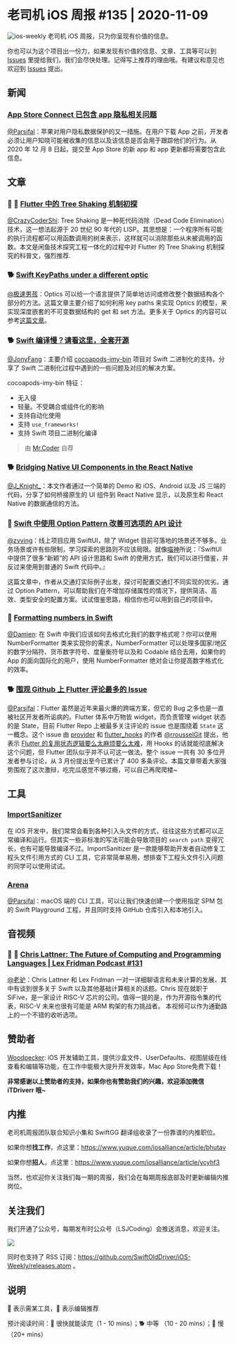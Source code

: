 # 老司机 iOS 周报 #135 | 2020-11-09

![ios-weekly](https://github.com/SwiftOldDriver/iOS-Weekly/blob/master/assets/ios-weekly.png?raw=true)
老司机 iOS 周报，只为你呈现有价值的信息。

你也可以为这个项目出一份力，如果发现有价值的信息、文章、工具等可以到 [Issues](https://github.com/SwiftOldDriver/iOS-Weekly/issues) 里提给我们，我们会尽快处理。记得写上推荐的理由哦。有建议和意见也欢迎到 [Issues](https://github.com/SwiftOldDriver/iOS-Weekly/issues) 提出。

## 新闻

### [App Store Connect 已包含 app 隐私相关问题](https://developer.apple.com/cn/news/?id=vlj9jty9)

[@Parsifal](https://github.com/ParsifalC)：苹果对用户隐私数据保护的又一措施。在用户下载 App 之前，开发者必须让用户知晓可能被收集的信息以及该信息是否会用于跟踪他们的行为。从 2020 年 12 月 8 日起，提交至 App Store 的新 app 和 app 更新都将需要包含此信息。

## 文章

### 🌟 🐢 [Flutter 中的 Tree Shaking 机制初探](https://mp.weixin.qq.com/s/Uv6vKiESZVplTYQV9T07Yg)

[@CrazyCoderShi](https://github.com/CrazyCoderShi): Tree Shaking 是一种死代码消除（Dead Code Elimination）技术，这一想法起源于 20 世纪 90 年代的 LISP。其思想是：一个程序所有可能的执行流程都可以用函数调用的树来表示，这样就可以消除那些从未被调用的函数。本文是闲鱼技术探究工程一体化的过程中对 Flutter 的 Tree Shaking 机制探究的科普文，强烈推荐.

### 🐕 [Swift KeyPaths under a different optic](https://www.47deg.com/blog/keypaths-optics/)

[@极速男孩](https://github.com/ztlyyznf001)：Optics 可以给一个语言提供了简单地访问或修改整个数据结构各个部分的方法。这篇文章主要介绍了如何利用 key paths 来实现 Optics 的模型，来实现深度嵌套的不可变数据结构的 get 和 set 方法。更多关于 Optics 的内容可以参考[这篇文章](https://www.47deg.com/blog/optics/)。

### 🐕 [Swift 编译慢？请看这里，全套开源](https://juejin.im/post/6890419459639476237)

[@JonyFang](https://github.com/JonyFang)：主要介绍 [cocoapods-imy-bin](https://github.com/MeetYouDevs/cocoapods-imy-bin) 项目对 Swift 二进制化的支持。分享了 Swift 二进制化过程中遇到的一些问题及对应的解决方案。

cocoapods-imy-bin 特征：

- 无入侵
- 轻量。不受耦合或组件化的影响
- 支持自动化使用
- 支持 `use_frameworks!`
- 支持 Swift 项目二进制化编译

> 由 [Mr.Coder](https://github.com/su350380433) 自荐

### 🐕 [Bridging Native UI Components in the React Native](https://www.netguru.com/codestories/bridging-native-ui-components-in-the-react-native)

[@J_Knight_](https://github.com/knightsj)：本文作者通过一个简单的 Demo 和 iOS、Android 以及 JS 三端的代码，分享了如何桥接原生的 UI 组件到 React Native 显示，以及原生和 React Native 的数据通信的方法。

### 🐎 [Swift 中使用 Option Pattern 改善可选项的 API 设计](https://onevcat.com/2020/10/use-options-pattern/)

[@zvving](https://github.com/zvving)：线上项目应用 SwiftUI，除了 Widget 目前可落地的场景还不够多。业务场景或许有些限制，学习探索的思路则不应该局限。就像[喵神](https://onevcat.com/tabs/about/)所说：『SwiftUI 中提供了很多“新颖”的 API 设计思路和 Swift 的使用方式，我们可以进行借鉴，并反过来使用到普通的 Swift 代码中。』

这篇文章中，作者从交通灯实际例子出发，探讨可配置交通灯不同实现的优劣。通过 Option Pattern，可以帮助我们在不增加存储属性的情况下，提供简洁、高效、类型安全的配置方案。试试借鉴思路，相信你也可以用到自己的项目中。

### 🐎 [Formatting numbers in Swift](https://www.swiftbysundell.com/articles/formatting-numbers-in-swift/)

[@Damien](https://github.com/ZengyiMa): 在 Swift 中我们应该如何去格式化我们的数字格式呢？你可以使用 NumberFormatter 类来实现你的需求，NumberFormatter 可以处理多国家/地区的数字分隔符、货币数字符号、度量衡符号以及和 Codable 结合去用，如果你的 App 的面向国际化的用户，使用 NumberFormatter 绝对会让你提高数字格式化的效率。

### 🐕 [围观 Github 上 Flutter 评论最多的 Issue](https://juejin.im/post/6888884127634817038)

[@Parsifal](https://github.com/ParsifalC)：Flutter 虽然是近年来最火爆的跨端方案，但它的 Bug 之多也是一直被社区开发者所诟病的。Flutter 体系中万物皆 widget，而负责管理 widget 状态 的是 State，目前 Flutter Repo 上被最多关注评论的 issue 也是围绕着 `State` 这一概念。这个 issue 由 [provider](https://github.com/rrousselGit/provider) 和 [flutter_hooks](https://github.com/rrousselGit/flutter_hooks) 的作者 [@rrousselGit](https://github.com/rrousselGit) 提出，他表示 [Flutter 的复用状态逻辑要么太麻烦要么太难](https://github.com/flutter/flutter/issues/51752)，用 Hooks 的话就能彻底解决这个问题，但 Flutter 团队似乎并不认可这一做法。整个 issue 一共有 30 多位开发者参与讨论，从 3 月份提出至今已累计了 400 多条评论。本篇文章带着大家强势围观了这次激辩，吃完瓜感觉不够过瘾，可以自己再爬爬楼~

## 工具

### [ImportSanitizer](https://github.com/SketchK/ImportSanitizer)

在 iOS 开发中，我们常常会看到各种引入头文件的方式，往往这些方式都可以正常编译和运行。但其实一些非标准的写法可能会导致项目的 `search path` 变得冗长，也有可能导致编译不过。ImportSanitizer 是一款能够帮助开发者自动修复工程头文件引用方式的 CLI 工具，它非常简单易用，想排查下工程头文件引入问题的同学可以使用试试。

### [Arena](https://github.com/finestructure/Arena)

[@Parsifal](https://github.com/ParsifalC)：macOS 端的 CLI 工具，可以让我们快速创建一个使用指定 SPM 包的 Swift Playground 工程，并且同时支持 GitHub 仓库引入和本地引入。

## 音视频

### 🐢 🚧 [Chris Lattner: The Future of Computing and Programming Languages | Lex Fridman Podcast #131](https://www.youtube.com/watch?v=nWTvXbQHwWs)

[@老驴](https://www.weibo.com/6090610445)：Chris Lattner 和 Lex Fridman 一对一详细聊语言和未来计算的发展，其中有谈到很多关于 Swift 以及其他基础计算相关的话题。Chris 现在就职于 SiFive，是一家设计 RISC-V 芯片的公司。值得一提的是，作为开源指令集的代表，RISC-V 未来也很有可能是 ARM 构架的有力挑战者。
本视频可以作为通勤路上的一个不错的收听选项。

## 赞助者

[Woodpecker](https://apps.apple.com/cn/app/woodpecker/id1333548463?mt=12): iOS 开发辅助工具，提供沙盒文件、UserDefaults、视图层级在线查看和编辑等功能，在工作中能极大提升开发效率，Mac App Store免费下载！

**非常感谢以上赞助者的支持，如果你也有赞助我们的兴趣，欢迎添加微信 iTDriverr 哦~**

## 内推

老司机周报团队联合知识小集和 SwiftGG 翻译组收录了一份靠谱的内推职位。

如果你想**找工作**，点这里：<https://www.yuque.com/iosalliance/article/bhutav>

如果你想**招人**，点这里：<https://www.yuque.com/iosalliance/article/ycyhf3>

当然，也欢迎你关注我们每一期的周报，我们会在每期周报底部及时更新编辑内推岗位。

## 关注我们

我们开通了公众号，每期发布时公众号（LSJCoding）会推送消息，欢迎关注。

![](https://github.com/SwiftOldDriver/iOS-Weekly/blob/master/assets/qrcode_for_wechat.jpg?raw=true)

同时也支持了 RSS 订阅：<https://github.com/SwiftOldDriver/iOS-Weekly/releases.atom> 。

## 说明

🚧 表示需某工具，🌟 表示编辑推荐

预计阅读时间：🐎 很快就能读完（1 - 10 mins）；🐕 中等 （10 - 20 mins）；🐢 慢（20+ mins）
